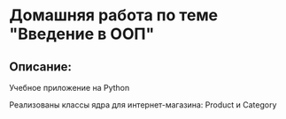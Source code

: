 # Домашняя работа по теме "Введение в ООП"

## Описание:

Учебное приложение на Python

Реализованы классы ядра для интернет-магазина: 
Product и Category

